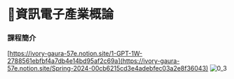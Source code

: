 # 📶資訊電子產業概論
### 課程簡介
[https://ivory-gaura-57e.notion.site/1-GPT-1W-2788561ebfbf4a7db4e14bd95af2c69a](https://ivory-gaura-57e.notion.site/Spring-2024-00cb6215cd3e4adebfec03a2e8f36043)
![0_3](https://github.com/knnv5h/ITEE2024/assets/43922704/4eefe0dd-f389-4981-bf6d-4626680fbb67)
